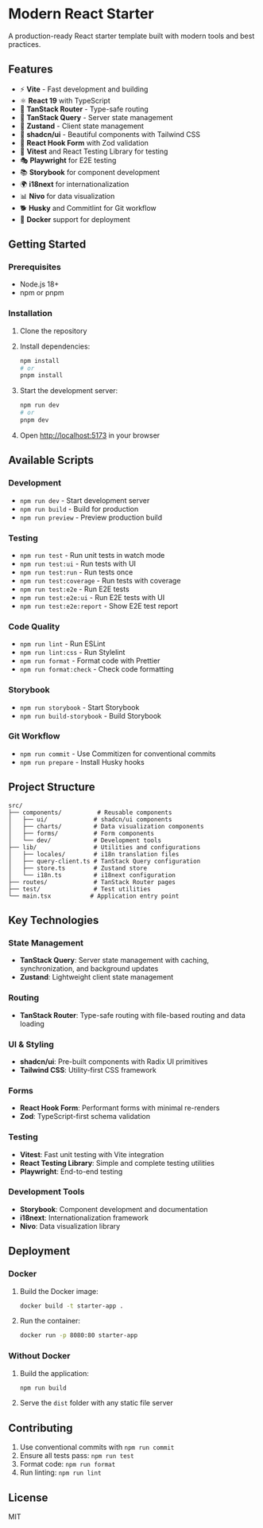 # Modern React Starter

A production-ready React starter template built with modern tools and best practices.

## Features

- ⚡ **Vite** - Fast development and building
- ⚛️ **React 19** with TypeScript
- 🧭 **TanStack Router** - Type-safe routing
- 🔄 **TanStack Query** - Server state management
- 🏪 **Zustand** - Client state management
- 🎨 **shadcn/ui** - Beautiful components with Tailwind CSS
- 📝 **React Hook Form** with Zod validation
- 🧪 **Vitest** and React Testing Library for testing
- 🎭 **Playwright** for E2E testing
- 📚 **Storybook** for component development
- 🌍 **i18next** for internationalization
- 📊 **Nivo** for data visualization
- 🐕 **Husky** and Commitlint for Git workflow
- 🐳 **Docker** support for deployment

## Getting Started

### Prerequisites

- Node.js 18+
- npm or pnpm

### Installation

1. Clone the repository
2. Install dependencies:

   ```bash
   npm install
   # or
   pnpm install
   ```

3. Start the development server:

   ```bash
   npm run dev
   # or
   pnpm dev
   ```

4. Open [http://localhost:5173](http://localhost:5173) in your browser

## Available Scripts

### Development

- `npm run dev` - Start development server
- `npm run build` - Build for production
- `npm run preview` - Preview production build

### Testing

- `npm run test` - Run unit tests in watch mode
- `npm run test:ui` - Run tests with UI
- `npm run test:run` - Run tests once
- `npm run test:coverage` - Run tests with coverage
- `npm run test:e2e` - Run E2E tests
- `npm run test:e2e:ui` - Run E2E tests with UI
- `npm run test:e2e:report` - Show E2E test report

### Code Quality

- `npm run lint` - Run ESLint
- `npm run lint:css` - Run Stylelint
- `npm run format` - Format code with Prettier
- `npm run format:check` - Check code formatting

### Storybook

- `npm run storybook` - Start Storybook
- `npm run build-storybook` - Build Storybook

### Git Workflow

- `npm run commit` - Use Commitizen for conventional commits
- `npm run prepare` - Install Husky hooks

## Project Structure

```
src/
├── components/          # Reusable components
│   ├── ui/             # shadcn/ui components
│   ├── charts/         # Data visualization components
│   ├── forms/          # Form components
│   └── dev/            # Development tools
├── lib/                # Utilities and configurations
│   ├── locales/        # i18n translation files
│   ├── query-client.ts # TanStack Query configuration
│   ├── store.ts        # Zustand store
│   └── i18n.ts         # i18next configuration
├── routes/             # TanStack Router pages
├── test/               # Test utilities
└── main.tsx           # Application entry point
```

## Key Technologies

### State Management

- **TanStack Query**: Server state management with caching, synchronization, and background updates
- **Zustand**: Lightweight client state management

### Routing

- **TanStack Router**: Type-safe routing with file-based routing and data loading

### UI & Styling

- **shadcn/ui**: Pre-built components with Radix UI primitives
- **Tailwind CSS**: Utility-first CSS framework

### Forms

- **React Hook Form**: Performant forms with minimal re-renders
- **Zod**: TypeScript-first schema validation

### Testing

- **Vitest**: Fast unit testing with Vite integration
- **React Testing Library**: Simple and complete testing utilities
- **Playwright**: End-to-end testing

### Development Tools

- **Storybook**: Component development and documentation
- **i18next**: Internationalization framework
- **Nivo**: Data visualization library

## Deployment

### Docker

1. Build the Docker image:

   ```bash
   docker build -t starter-app .
   ```

2. Run the container:
   ```bash
   docker run -p 8080:80 starter-app
   ```

### Without Docker

1. Build the application:

   ```bash
   npm run build
   ```

2. Serve the `dist` folder with any static file server

## Contributing

1. Use conventional commits with `npm run commit`
2. Ensure all tests pass: `npm run test`
3. Format code: `npm run format`
4. Run linting: `npm run lint`

## License

MIT
